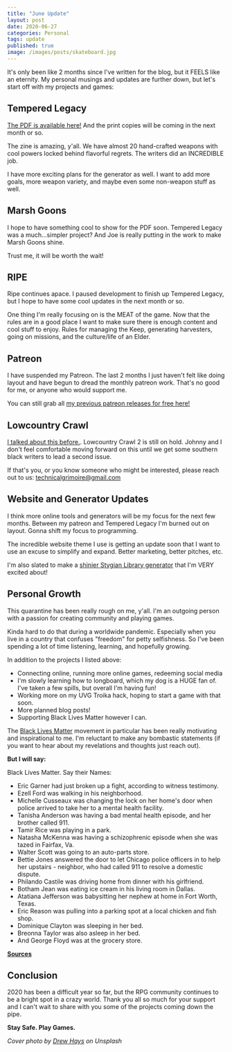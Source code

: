 ```yaml
---
title: "June Update"
layout: post
date: 2020-06-27
categories: Personal
tags: update
published: true
image: /images/posts/skateboard.jpg
---
```


It's only been like 2 months since I've written for the blog, but it FEELS like an eternity. My personal musings and updates are further down, but let's start off with my projects and games:

## Tempered Legacy

[The PDF is available here!](/tempered-legacy) And the print copies will be coming in the next month or so.

The zine is amazing, y'all. We have almost 20 hand-crafted weapons with cool powers locked behind flavorful regrets. The writers did an INCREDIBLE job.

I have more exciting plans for the generator as well. I want to add more goals, more weapon variety, and maybe even some non-weapon stuff as well. 

## Marsh Goons

I hope to have something cool to show for the PDF soon. Tempered Legacy was a much...simpler project? And Joe is really putting in the work to make Marsh Goons shine. 

Trust me, it will be worth the wait!

## RIPE

Ripe continues apace. I paused development to finish up Tempered Legacy, but I hope to have some cool updates in the next month or so.

One thing I'm really focusing on is the MEAT of the game. Now that the rules are in a good place I want to make sure there is enough content and cool stuff to enjoy. Rules for managing the Keep, generating harvesters, going on missions, and the culture/life of an Elder.

## Patreon

I have suspended my Patreon. The last 2 months I just haven't felt like doing layout and have begun to dread the monthly patreon work. That's no good for me, or anyone who would support me.

You can still grab all [my previous patreon releases for free here!](/patreon)

## Lowcountry Crawl

[I talked about this before.](/david/2020/01/ZineQuest2020). Lowcountry Crawl 2 is still on hold. Johnny and I don't feel comfortable moving forward on this until we get some southern black writers to lead a second issue.

If that's you, or you know someone who might be interested, please reach out to us: technicalgrimoire@gmail.com

## Website and Generator Updates

I think more online tools and generators will be my focus for the next few months. Between my patreon and Tempered Legacy I'm burned out on layout. Gonna shift my focus to programming.

The incredible website theme I use is getting an update soon that I want to use an excuse to simplify and expand. Better marketing, better pitches, etc.

I'm also slated to make a [shinier Stygian Library generator](https://www.kickstarter.com/projects/soulmuppet/the-stygian-library-remastered/posts/2852306) that I'm VERY excited about! 

## Personal Growth

This quarantine has been really rough on me, y'all. I'm an outgoing person with a passion for creating community and playing games. 

Kinda hard to do that during a worldwide pandemic. Especially when you live in a country that confuses "freedom" for petty selfishness. So I've been spending a lot of time listening, learning, and hopefully growing. 

In addition to the projects I listed above:

 - Connecting online, running more online games, redeeming social media
 - I'm slowly learning how to longboard, which my dog is a HUGE fan of. I've taken a few spills, but overall I'm having fun!
 - Working more on my UVG Troika hack, hoping to start a game with that soon.
 - More planned blog posts!
 - Supporting Black Lives Matter however I can.

The [Black Lives Matter](https://blacklivesmatter.com/what-matters-2020/) movement in particular has been really motivating and inspirational to me. I'm reluctant to make any bombastic statements (if you want to hear about my revelations and thoughts just reach out). 

**But I will say:**

Black Lives Matter.
Say their Names:
 - Eric Garner had just broken up a fight, according to witness testimony.
 - Ezell Ford was walking in his neighborhood.
 - Michelle Cusseaux was changing the lock on her home's door when police arrived to take her to a mental health facility.
 - Tanisha Anderson was having a bad mental health episode, and her brother called 911.
 - Tamir Rice was playing in a park.
 - Natasha McKenna was having a schizophrenic episode when she was tazed in Fairfax, Va.
 - Walter Scott was going to an auto-parts store.
 - Bettie Jones answered the door to let Chicago police officers in to help her upstairs  - neighbor, who had called 911 to resolve a domestic dispute.
 - Philando Castile was driving home from dinner with his girlfriend.
 - Botham Jean was eating ice cream in his living room in Dallas.
 - Atatiana Jefferson was babysitting her nephew at home in Fort Worth, Texas.
 - Eric Reason was pulling into a parking spot at a local chicken and fish shop.
 - Dominique Clayton was sleeping in her bed.
 - Breonna Taylor was also asleep in her bed.
 - And George Floyd was at the grocery store.

[**Sources**](https://www.npr.org/2020/05/29/865261916/a-decade-of-watching-black-people-die)

## Conclusion

2020 has been a difficult year so far, but the RPG community continues to be a bright spot in a crazy world. Thank you all so much for your support and I can't wait to share with you some of the projects coming down the pipe.

**Stay Safe. Play Games.**

_Cover photo by [Drew Hays](https://unsplash.com/@drew_hays?utm_source=unsplash&utm_medium=referral&utm_content=creditCopyText) on Unsplash_
